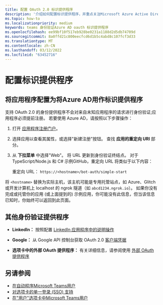 ```yaml
---
title: 配置 OAuth 2.0 标识提供程序
description: '介绍如何配置标识提供程序，并重点关注Microsoft Azure Active Directory (Azure AD) '
ms.topic: how-to
ms.localizationpriority: medium
keywords: teams 身份验证Azure AD oauth 标识提供程序
ms.openlocfilehash: ee99bf10f517eb928be0231a1188d2d5db74709d
ms.sourcegitcommit: 8a0ffd21c800eecfcd6d1b5c4abd8c107fcf3d33
ms.translationtype: MT
ms.contentlocale: zh-CN
ms.lasthandoff: 03/12/2022
ms.locfileid: "63452716"
---
```

# <a name="configure-identity-providers"></a>配置标识提供程序

## <a name="configuring-an-application-to-use-azure-ad-as-an-identity-provider"></a>将应用程序配置为将Azure AD用作标识提供程序

支持 OAuth 2.0 的身份提供程序不会对来自未知应用程序的请求进行身份验证;应用程序必须提前注册。 若要使用 Azure AD，请按照以下步骤操作：

1. 打开 [应用程序注册门户](https://ms.portal.azure.com/#blade/Microsoft_AAD_RegisteredApps/ApplicationsListBlade)。

2. 选择应用以查看其属性，或选择"新建注册"按钮。 查找 **应用的重定向 URI** 部分。

3. 从 **下拉菜单** 中选择"Web"。 将 URL 更新到身份验证终结点。 对于 TypeScript/Node.js 和 C# 示例GitHub，重定向 URL 将类似于以下内容：

    重定向 URL： `https://<hostname>/bot-auth/simple-start`

将 `<hostname>` 替换为实际主机，该主机可能是专用托管站点，如 Azure、Glitch 或开发计算机上 localhost 的 ngrok 隧道（如 `abcd1234.ngrok.io`）。 如果你没有完成或托管你的应用 (或上面提到的) 示例应用，你可能没有此信息，但当该信息已知时，你始终可以返回到此页面。

## <a name="other-authentication-providers"></a>其他身份验证提供程序

* **LinkedIn：** 按照配置 [LinkedIn 应用程序中的说明操作](/linkedin/talent/apply-with-linkedin)

* **Google：** 从 Google API 控制台获取 OAuth 2.0 [客户端凭据](https://console.developers.google.com/)

* **选项卡中的外部 OAuth 提供程序：** 有关详细信息，请参阅使用 [外部 OAuth 提供程序](../../tabs/how-to/authentication/auth-oauth-provider.md)

## <a name="see-also"></a>另请参阅

* [在自动程序Microsoft Teams用户](../../resources/bot-v3/bot-authentication/auth-bot-AAD.md)
* [对选项卡的单一登录 (SSO) 支持](../../tabs/how-to/authentication/auth-aad-sso.md)
* [在"用户"选项卡中Microsoft Teams用户](../../tabs/how-to/authentication/auth-tab-aad.md)
